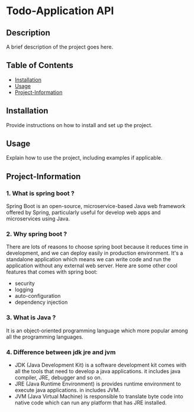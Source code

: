 # Todo-Application API

## Description
A brief description of the project goes here.

## Table of Contents
- [Installation](#installation)
- [Usage](#usage)
- [Project-Information](#project-information)

## Installation
Provide instructions on how to install and set up the project.

## Usage
Explain how to use the project, including examples if applicable.

## Project-Information

### 1. What is spring boot ?
Spring Boot is an open-source, microservice-based Java web framework offered by Spring, particularly useful for develop web apps and microservices using Java.

### 2. Why spring boot ?
There are lots of reasons to choose spring boot because it reduces time in development, and we can deploy easily in production environment.
It's a standalone application which means we can write code and run the application without any external web server.
Here are some other cool features that comes with spring boot:
 - security
 - logging
 - auto-configuration
 - dependency injection

### 3. What is Java ?
It is an object-oriented programming language which more popular among all the programming languages.

### 4. Difference between jdk jre and jvm
- JDK (Java Development Kit) is a software development kit comes with all the tools that need to develop a java applications. it includes java compiler, JRE, debugger and so on.
- JRE (Java Runtime Environment) is provides runtime environment to execute java applications. in includes JVM.
- JVM (Java Virtual Machine) is responsible to translate byte code into native code which can run any platform that has JRE installed.

